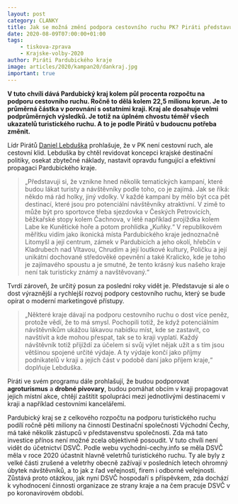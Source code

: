 ```yaml
---
layout: post
category: CLANKY
title: Jak se možná změní podpora cestovního ruchu PK? Piráti představují svůj plán
date: 2020-08-09T07:00:00+01:00
tags:
    - tiskova-zprava
    - Krajske-volby-2020
author: Piráti Pardubického kraje
image: articles/2020/kampan20/dankraj.jpg
important: true
---
```


**V tuto chvíli dává Pardubický kraj kolem půl procenta rozpočtu na podporu cestovního ruchu. Ročně to dělá kolem 22,5 milionu korun. Je to průměrná částka v porovnání s ostatními kraji. Kraj ale dosahuje velmi podprůměrných výsledků. Je totiž na úplném chvostu téměř všech ukazatelů turistického ruchu. A to je podle Pirátů v budoucnu potřeba změnit.**

 

Lídr Pirátů [Daniel Lebduška](https://pardubicky.pirati.cz/lide/daniel-lebduska/) prohlašuje, že v PK není cestovní ruch, ale cestovní klid. Lebduška by chtěl revidovat koncepci krajské destinační politiky, osekat zbytečné náklady, nastavit opravdu fungující a efektivní propagaci Pardubického kraje. 

 

>„Představuji si, že vznikne hned několik tematických kampaní, které budou lákat turisty a návštěvníky podle toho, co je zajímá. Jak se říká: někdo má rád holky, jiný vdolky. V každé kampani by mělo být cca pět destinací, které jsou pro potenciální návštěvníky atraktivní. V zimě to může být pro sportovce třeba sjezdovka v Českých Petrovicích, běžkařské stopy kolem Čachnova, v létě například projíždka kolem Labe ke Kunětické hoře a potom prohlídka „Kuňky.“ V republikovém měřítku vidím jako ikonická místa Pardubického kraje jednoznačně Litomyšl a její centrum, zámek v Pardubicích a jeho okolí, hřebčín v Kladrubech nad Vltavou, Chrudim a její loutkové kultury, Poličku a její unikátní dochované středověké opevnění a také Kralicko, kde je toho je zajímavého spoustu a je smutné, že tento krásný kus našeho kraje není tak turisticky známý a navštěvovaný.“

Tvrdí zároveň, že určitý posun za poslední roky vidět je. Představuje si ale o dost výraznější a rychlejší rozvoj podpory cestovního ruchu, který se bude opírat o moderní marketingové přístupy.

 

>„Některé kraje dávají na podporu cestovního ruchu o dost více peněz, protože vědí, že to má smysl. Pochopili totiž, že když potenciálním návštěvníkům ukážou lákavou nabídku míst, kde se zastavit, co navštívit a kde mohou přespat, tak se to kraji vyplatí. Každý návštěvník totiž přijíždí za účelem si svůj výlet nějak užít a s tím jsou většinou spojené určité výdaje. A ty výdaje končí jako příjmy podnikatelů v kraji a jejich část v podobě daní jako příjem kraje,“ doplňuje Lebduška.

Piráti ve svém programu dále prohlašují, že budou podporovat **agroturismus** a **drobné pivovary**, budou pomáhat obcím v kraji propagovat jejich místní akce, chtějí zaštítit spolupráci mezi jednotlivými destinacemi v kraji a například cestovními kancelářemi.

Pardubický kraj se z celkového rozpočtu na podporu turistického ruchu podílí ročně pěti miliony na činnosti Destinační společnosti Východní Čechy, má také několik zástupců v představenstvu společnosti. Zda má tato investice přínos není možné zcela objektivně posoudit. V tuto chvíli není vidět do účetnictví DSVČ. Podle webu vychodni-cechy.info se měla DSVČ měla v roce 2020 účastnit hlavně veletrhů turistického ruchu. Ty ale byly z velké části zrušené a veletrhy obecně zažívají v posledních letech ohromný úbytek návštěvníků, a to jak z řad veřejnosti, firem i odborné veřejnosti. Zůstává proto otázkou, jak nyní DSVČ hospodaří s příspěvkem, zda dochází k vyhodnocení činnosti organizace ze strany kraje a na čem pracuje DSVČ v po koronavirovém období.

